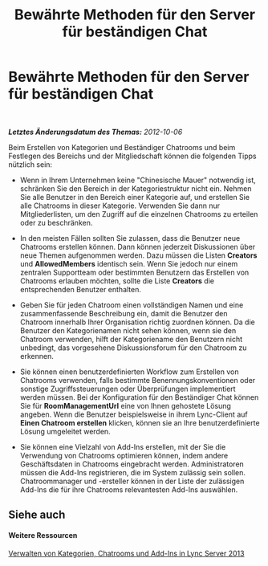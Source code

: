 ﻿---
title: Bewährte Methoden für den Server für beständigen Chat
TOCTitle: Bewährte Methoden für den Server für beständigen Chat
ms:assetid: dc18e7f7-599b-4d32-abf7-cd9e691426a2
ms:mtpsurl: https://technet.microsoft.com/de-de/library/Gg398970(v=OCS.15)
ms:contentKeyID: 49295616
ms.date: 05/19/2016
mtps_version: v=OCS.15
ms.translationtype: HT
---

# Bewährte Methoden für den Server für beständigen Chat

 

_**Letztes Änderungsdatum des Themas:** 2012-10-06_

Beim Erstellen von Kategorien und Beständiger Chatrooms und beim Festlegen des Bereichs und der Mitgliedschaft können die folgenden Tipps nützlich sein:

  - Wenn in Ihrem Unternehmen keine "Chinesische Mauer" notwendig ist, schränken Sie den Bereich in der Kategoriestruktur nicht ein. Nehmen Sie alle Benutzer in den Bereich einer Kategorie auf, und erstellen Sie alle Chatrooms in dieser Kategorie. Verwenden Sie dann nur Mitgliederlisten, um den Zugriff auf die einzelnen Chatrooms zu erteilen oder zu beschränken.

  - In den meisten Fällen sollten Sie zulassen, dass die Benutzer neue Chatrooms erstellen können. Dann können jederzeit Diskussionen über neue Themen aufgenommen werden. Dazu müssen die Listen **Creators** und **AllowedMembers** identisch sein. Wenn Sie jedoch nur einem zentralen Supportteam oder bestimmten Benutzern das Erstellen von Chatrooms erlauben möchten, sollte die Liste **Creators** die entsprechenden Benutzer enthalten.

  - Geben Sie für jeden Chatroom einen vollständigen Namen und eine zusammenfassende Beschreibung ein, damit die Benutzer den Chatroom innerhalb Ihrer Organisation richtig zuordnen können. Da die Benutzer den Kategorienamen nicht sehen können, wenn sie den Chatroom verwenden, hilft der Kategoriename den Benutzern nicht unbedingt, das vorgesehene Diskussionsforum für den Chatroom zu erkennen.

  - Sie können einen benutzerdefinierten Workflow zum Erstellen von Chatrooms verwenden, falls bestimmte Benennungskonventionen oder sonstige Zugriffssteuerungen oder Überprüfungen implementiert werden müssen. Bei der Konfiguration für den Beständiger Chat können Sie für **RoomManagementUrl** eine von Ihnen gehostete Lösung angeben. Wenn die Benutzer beispielsweise in ihrem Lync-Client auf **Einen Chatroom erstellen** klicken, können sie an Ihre benutzerdefinierte Lösung umgeleitet werden.

  - Sie können eine Vielzahl von Add-Ins erstellen, mit der Sie die Verwendung von Chatrooms optimieren können, indem andere Geschäftsdaten in Chatrooms eingebracht werden. Administratoren müssen die Add-Ins registrieren, die im System zulässig sein sollen. Chatroommanager und -ersteller können in der Liste der zulässigen Add-Ins die für ihre Chatrooms relevantesten Add-Ins auswählen.

## Siehe auch

#### Weitere Ressourcen

[Verwalten von Kategorien, Chatrooms und Add-Ins in Lync Server 2013](lync-server-2013-managing-categories-rooms-and-add-ins.md)

